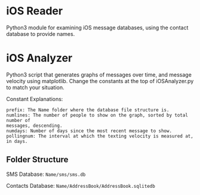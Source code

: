 iOS Reader
==============

Python3 module for examining iOS message databases, using the contact database
to provide names.

iOS Analyzer
============

Python3 script that generates graphs of messages over time, and message
velocity using matplotlib. Change the constants at the top of iOSAnalyzer.py to match your
situation.

Constant Explanations:  
```
prefix: The Name folder where the database file structure is.
numlines: The number of people to show on the graph, sorted by total number of
messages, descending.
numdays: Number of days since the most recent message to show.
pollingnum: The interval at which the texting velocity is measured at, in days.
```


Folder Structure
------

SMS Database: ```Name/sms/sms.db```  

Contacts Database: ```Name/AddressBook/AddressBook.sqlitedb```
